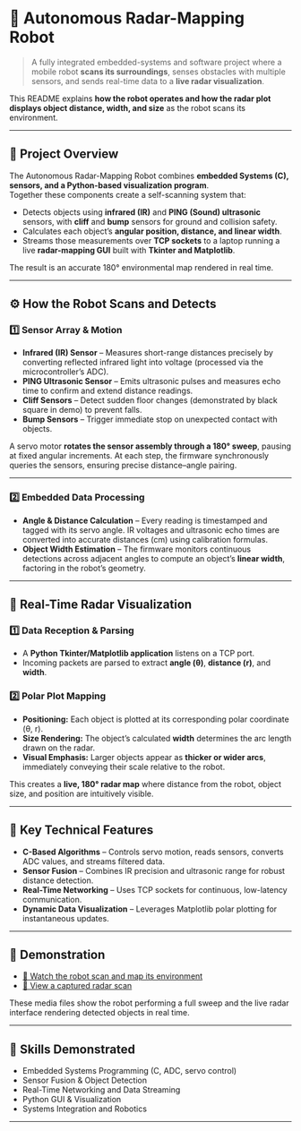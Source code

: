 # 🤖 Autonomous Radar-Mapping Robot

> A fully integrated embedded-systems and software project where a mobile robot **scans its surroundings**, senses obstacles with multiple sensors, and sends real-time data to a **live radar visualization**.  

This README explains **how the robot operates and how the radar plot displays object distance, width, and size** as the robot scans its environment.

---

## 🎯 Project Overview
The Autonomous Radar-Mapping Robot combines **embedded Systems (C), sensors, and a Python-based visualization program**.  
Together these components create a self-scanning system that:

- Detects objects using **infrared (IR)** and **PING (Sound) ultrasonic** sensors, with **cliff** and **bump** sensors for ground and collision safety.
- Calculates each object’s **angular position, distance, and linear width**.
- Streams those measurements over **TCP sockets** to a laptop running a live **radar-mapping GUI** built with **Tkinter and Matplotlib**.

The result is an accurate 180° environmental map rendered in real time.

---

## ⚙️ How the Robot Scans and Detects

### 1️⃣ Sensor Array & Motion
- **Infrared (IR) Sensor** – Measures short-range distances precisely by converting reflected infrared light into voltage (processed via the microcontroller’s ADC).  
- **PING Ultrasonic Sensor** – Emits ultrasonic pulses and measures echo time to confirm and extend distance readings.  
- **Cliff Sensors** – Detect sudden floor changes (demonstrated by black square in demo) to prevent falls.  
- **Bump Sensors** – Trigger immediate stop on unexpected contact with objects.

A servo motor **rotates the sensor assembly through a 180° sweep**, pausing at fixed angular increments. At each step, the firmware synchronously queries the sensors, ensuring precise distance–angle pairing.

---

### 2️⃣ Embedded Data Processing
- **Angle & Distance Calculation** – Every reading is timestamped and tagged with its servo angle. IR voltages and ultrasonic echo times are converted into accurate distances (cm) using calibration formulas.
- **Object Width Estimation** – The firmware monitors continuous detections across adjacent angles to compute an object’s **linear width**, factoring in the robot’s geometry.

---

## 📡 Real-Time Radar Visualization

### 1️⃣ Data Reception & Parsing
- A **Python Tkinter/Matplotlib application** listens on a TCP port.
- Incoming packets are parsed to extract **angle (θ)**, **distance (r)**, and **width**.

### 2️⃣ Polar Plot Mapping
- **Positioning:** Each object is plotted at its corresponding polar coordinate (θ, r).  
- **Size Rendering:** The object’s calculated **width** determines the arc length drawn on the radar.  
- **Visual Emphasis:** Larger objects appear as **thicker or wider arcs**, immediately conveying their scale relative to the robot.

This creates a **live, 180° radar map** where distance from the robot, object size, and position are intuitively visible.

---

## 🧠 Key Technical Features
- **C-Based Algorithms** – Controls servo motion, reads sensors, converts ADC values, and streams filtered data.
- **Sensor Fusion** – Combines IR precision and ultrasonic range for robust distance detection.
- **Real-Time Networking** – Uses TCP sockets for continuous, low-latency communication.
- **Dynamic Data Visualization** – Leverages Matplotlib polar plotting for instantaneous updates.

---

## 📸 Demonstration
- [🎥 Watch the robot scan and map its environment](https://drive.google.com/file/d/17zTY26zI-6VLDzKnHN7GtRfwhL1wV5gx/view?usp=drive_link)
- [📄 View a captured radar scan](https://drive.google.com/file/d/16xv_A377L0o5gDUbLVbmbky7p9fTFUoK/view?usp=drive_link)

These media files show the robot performing a full sweep and the live radar interface rendering detected objects in real time.

---

## 🧩 Skills Demonstrated
- Embedded Systems Programming (C, ADC, servo control)
- Sensor Fusion & Object Detection
- Real-Time Networking and Data Streaming
- Python GUI & Visualization
- Systems Integration and Robotics

---
